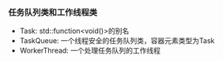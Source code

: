 ### 任务队列类和工作线程类

- Task: std::function<void()>的别名
- TaskQueue: 一个线程安全的任务队列类，容器元素类型为Task 
- WorkerThread: 一个处理任务队列的工作线程
